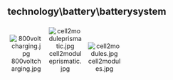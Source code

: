 ## technology\battery\batterysystem
<div class="col" style="display: inline-block; width: 16.66%; padding: 5px; box-sizing: border-box; text-align: center;">
<img src="https://media.evkx.net/multimedia/technology/battery/batterysystem/800voltcharging_xst.jpg" class="img-thumbnail" alt="800voltcharging.jpg">
800voltcharging.jpg
</div>
<div class="col" style="display: inline-block; width: 16.66%; padding: 5px; box-sizing: border-box; text-align: center;">
<img src="https://media.evkx.net/multimedia/technology/battery/batterysystem/cell2moduleprismatic_xst.jpg" class="img-thumbnail" alt="cell2moduleprismatic.jpg">
cell2moduleprismatic.jpg
</div>
<div class="col" style="display: inline-block; width: 16.66%; padding: 5px; box-sizing: border-box; text-align: center;">
<img src="https://media.evkx.net/multimedia/technology/battery/batterysystem/cell2modules_xst.jpg" class="img-thumbnail" alt="cell2modules.jpg">
cell2modules.jpg
</div>
